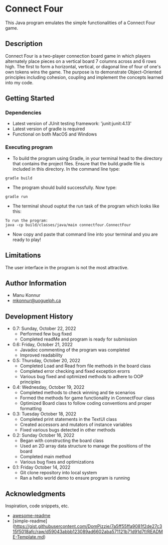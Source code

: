 # Connect Four

This Java program emulates the simple functionalities of a Connect Four game. 

## Description

Connect Four is a two-player connection board game in which players alternately place pieces on a vertical board 7 columns across and 6 rows high. The first to form a horizontal, vertical, or diagonal line of four of one's own tokens wins the game. The purpose is to demonstrate Object-Oriented principles including cohesion, coupling and implement the concepts learned into my code. 

## Getting Started

### Dependencies

* Latest version of JUnit testing framework: 'junit:junit:4.13'
* Latest version of gradle is required
* Functional on both MacOS and Windows


### Executing program

* To build the program using Gradle, in your terminal head to the directory that contains the project files. Ensure that the build.gradle file is included in this directory. In the command line type:
```
gradle build
```
* The program should build successfully. Now type:
```
gradle run
```
* The terminal shoud ouptut the run task of the program which looks like this:
```
To run the program:
java -cp build/classes/java/main connectfour.ConnectFour
```
* Now copy and paste that command line into your terminal and you are ready to play!


## Limitations

The user interface in the program is not the most attractive.

## Author Information

* Manu Konnur
* mkonnur@uoguelph.ca

## Development History

* 0.7: Sunday, October 22, 2022
    * Performed few bug fixed
    * Completed readMe and program is ready for submission
* 0.6: Friday, October 21, 2022
    * Javadoc commenting of the program was completed
    * Improved readability
* 0.5: Thursday, October 20, 2022
    * Completed Load and Read from file methods in the board class
    * Completed error checking and fixed exception erorrs
    * Various bug fixed and optimized methods to adhere to OOP principles
* 0.4: Wednesday, October 19, 2022
    * Completed methods to check winning and tie scenarios
    * Formed the methods for game functionality in ConnectFour class
    * Optimized Board class to follow coding conventions and proper formatting
* 0.3: Tuesday October 18, 2022
    * Completed print statements in the TextUI class
    * Created accessors and mutators of instance variables  
    * Fixed various bugs detected in other methods
* 0.2: Sunday October 16, 2022
    * Began with constructing the board class
    * Used an 2D array data structure to manage the positions of the board
    * Completed main method
    * Various bug fixes and optimizations
* 0.1: Friday October 14, 2022
    * Git clone repository into local system
    * Ran a hello world demo to ensure program is running

## Acknowledgments

Inspiration, code snippets, etc.
* [awesome-readme](https://github.com/matiassingers/awesome-readme)
* [simple-readme] (https://gist.githubusercontent.com/DomPizzie/7a5ff55ffa9081f2de27c315f5018afc/raw/d59043abbb123089ad6602aba571121b71d91d7f/README-Template.md)






